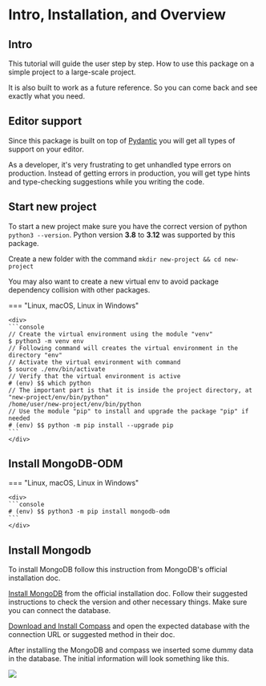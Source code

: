 # Intro, Installation, and Overview

## Intro

This tutorial will guide the user step by step. How to use this package on a simple project to a large-scale project.

It is also built to work as a future reference. So you can come back and see exactly what you need.

## Editor support

Since this package is built on top of <a href="https://docs.pydantic.dev" class="external-link" target="_blank">Pydantic</a> you will get all types of support on your editor.

As a developer, it's very frustrating to get unhandled type errors on production. Instead of getting errors in production, you will get type hints and type-checking suggestions while you writing the code.

## Start new project

To start a new project make sure you have the correct version of python `python3 --version`. Python version **3.8** to **3.12** was supported by this package.

Create a new folder with the command `mkdir new-project && cd new-project`

You may also want to create a new virtual env to avoid package dependency collision with other packages.

=== "Linux, macOS, Linux in Windows"

    <div>
    ```console
    // Create the virtual environment using the module "venv"
    $ python3 -m venv env
    // Following command will creates the virtual environment in the directory "env"
    // Activate the virtual environment with command
    $ source ./env/bin/activate
    // Verify that the virtual environment is active
    # (env) $$ which python
    // The important part is that it is inside the project directory, at "new-project/env/bin/python"
    /home/user/new-project/env/bin/python
    // Use the module "pip" to install and upgrade the package "pip" if needed
    # (env) $$ python -m pip install --upgrade pip
    ```
    </div>

## Install **MongoDB-ODM**

=== "Linux, macOS, Linux in Windows"

    <div>
    ```console
    # (env) $$ python3 -m pip install mongodb-odm
    ```
    </div>

## Install **Mongodb**

To install MongoDB follow this instruction from MongoDB's official installation doc.

<a  href="https://www.mongodb.com/docs/manual/installation/" class="external-link" target="_blank">Install MongoDB</a> from the official installation doc. Follow their suggested instructions to check the version and other necessary things. Make sure you can connect the database.

<a  href="https://www.mongodb.com/docs/compass/current/install/" class="external-link" target="_blank">Download and Install Compass</a> and open the expected database with the connection URL or suggested method in their doc.

After installing the MongoDB and compass we inserted some dummy data in the database. The initial information will look something like this.

<img class="shadow" src="/img/tutorial/index/image000.png">
